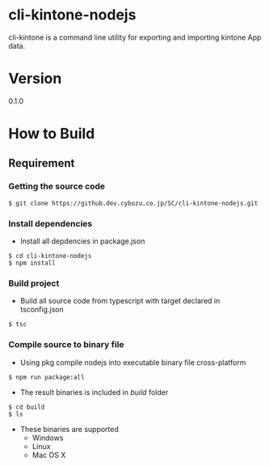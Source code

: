 # cli-kintone-nodejs
cli-kintone is a command line utility for exporting and importing kintone App data.

# Version
0.1.0

# How to Build

## Requirement

### Getting the source code

```
$ git clone https://github.dev.cybozu.co.jp/SC/cli-kintone-nodejs.git
```

### Install dependencies
* Install all depdencies in package.json
```
$ cd cli-kintone-nodejs
$ npm install
```

### Build project
* Build all source code from typescript with target declared in tsconfig.json
```
$ tsc
```

### Compile source to binary file
* Using pkg compile nodejs into executable binary file cross-platform
```
$ npm run package:all
```

* The result binaries is included in *build* folder
```
$ cd build
$ ls
```

* These binaries are supported 
    * Windows
    * Linux
    * Mac OS X